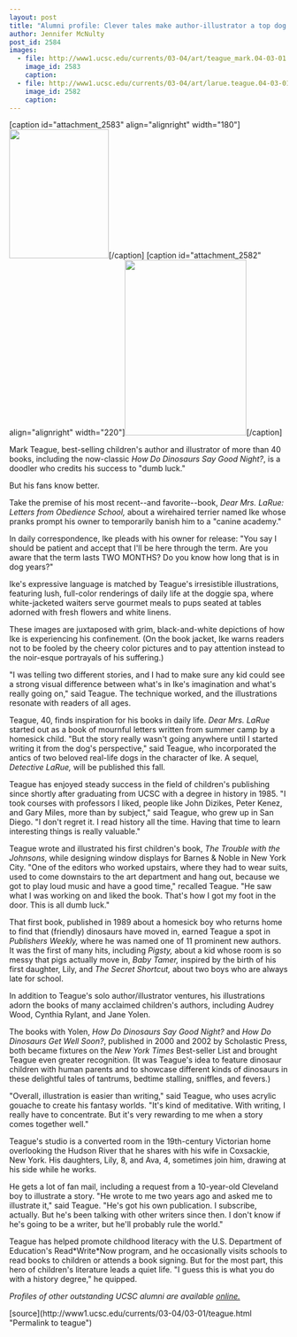 ```yaml
---
layout: post
title: "Alumni profile: Clever tales make author-illustrator a top dog in children's publishing"
author: Jennifer McNulty
post_id: 2584
images:
  - file: http://www1.ucsc.edu/currents/03-04/art/teague_mark.04-03-01.180.jpg
    image_id: 2583
    caption: 
  - file: http://www1.ucsc.edu/currents/03-04/art/larue.teague.04-03-01.220.jpg
    image_id: 2582
    caption: 
---
```


[caption id="attachment_2583" align="alignright" width="180"]<a href="http://localhost/mysite/wp-content/uploads/2004/03/teague_mark.04-03-01.180.jpg"><img class="size-full wp-image-2583" src="http://localhost/mysite/wp-content/uploads/2004/03/teague_mark.04-03-01.180.jpg" alt="" width="180" height="233" /></a>[/caption]
[caption id="attachment_2582" align="alignright" width="220"]<a href="http://localhost/mysite/wp-content/uploads/2004/03/larue.teague.04-03-01.220.jpg"><img class="size-full wp-image-2582" src="http://localhost/mysite/wp-content/uploads/2004/03/larue.teague.04-03-01.220.jpg" alt="" width="220" height="317" /></a>[/caption]
<p>
  Mark Teague, best-selling children's author and illustrator of more than 40 books, including the now-classic <i>How Do Dinosaurs Say Good Night?</i>, is a doodler who credits his success to "dumb luck."
</p>
<p>
  But his fans know better.<br>
</p>
<p>
  Take the premise of his most recent--and favorite--book, <i>Dear Mrs. LaRue: Letters from Obedience School,</i> about a wirehaired terrier named Ike whose pranks prompt his owner to temporarily banish him to a "canine academy."<br>
</p>
<p>
  In daily correspondence, Ike pleads with his owner for release: "You say I should be patient and accept that I'll be here through the term. Are you aware that the term lasts TWO MONTHS? Do you know how long that is in dog years?"<br>
</p>
<p>
  Ike's expressive language is matched by Teague's irresistible illustrations, featuring lush, full-color renderings of daily life at the doggie spa, where white-jacketed waiters serve gourmet meals to pups seated at tables adorned with fresh flowers and white linens.
</p>
<p>
  These images are juxtaposed with grim, black-and-white depictions of how Ike is experiencing his confinement. (On the book jacket, Ike warns readers not to be fooled by the cheery color pictures and to pay attention instead to the noir-esque portrayals of his suffering.)<br>
</p>
<p>
  "I was telling two different stories, and I had to make sure any kid could see a strong visual difference between what's in Ike's imagination and what's really going on," said Teague. The technique worked, and the illustrations resonate with readers of all ages.<br>
</p>
<p>
  Teague, 40, finds inspiration for his books in daily life. <i>Dear Mrs. LaRue</i> started out as a book of mournful letters written from summer camp by a homesick child. "But the story really wasn't going anywhere until I started writing it from the dog's perspective," said Teague, who incorporated the antics of two beloved real-life dogs in the character of Ike. A sequel, <i>Detective LaRue,</i> will be published this fall.<br>
</p>
<p>
  Teague has enjoyed steady success in the field of children's publishing since shortly after graduating from UCSC with a degree in history in 1985. "I took courses with professors I liked, people like John Dizikes, Peter Kenez, and Gary Miles, more than by subject," said Teague, who grew up in San Diego. "I don't regret it. I read history all the time. Having that time to learn interesting things is really valuable."<br>
</p>
<p>
  Teague wrote and illustrated his first children's book, <i>The Trouble with the Johnsons,</i> while designing window displays for Barnes &amp; Noble in New York City. "One of the editors who worked upstairs, where they had to wear suits, used to come downstairs to the art department and hang out, because we got to play loud music and have a good time," recalled Teague. "He saw what I was working on and liked the book. That's how I got my foot in the door. This is all dumb luck."<br>
</p>
<p>
  That first book, published in 1989 about a homesick boy who returns home to find that (friendly) dinosaurs have moved in, earned Teague a spot in <i>Publishers Weekly,</i> where he was named one of 11 prominent new authors. It was the first of many hits, including <i>Pigsty,</i> about a kid whose room is so messy that pigs actually move in, <i>Baby Tamer,</i> inspired by the birth of his first daughter, Lily, and <i>The Secret Shortcut,</i> about two boys who are always late for school.
</p>
<p>
  In addition to Teague's solo author/illustrator ventures, his illustrations adorn the books of many acclaimed children's authors, including Audrey Wood, Cynthia Rylant, and Jane Yolen.<br>
</p>
<p>
  The books with Yolen, <i>How Do Dinosaurs Say Good Night?</i> and <i>How Do Dinosaurs Get Well Soon?</i>, published in 2000 and 2002 by Scholastic Press, both became fixtures on the <i>New York Times</i> Best-seller List and brought Teague even greater recognition. (It was Teague's idea to feature dinosaur children with human parents and to showcase different kinds of dinosaurs in these delightful tales of tantrums, bedtime stalling, sniffles, and fevers.)<br>
</p>
<p>
  "Overall, illustration is easier than writing," said Teague, who uses acrylic gouache to create his fantasy worlds. "It's kind of meditative. With writing, I really have to concentrate. But it's very rewarding to me when a story comes together well."<br>
</p>
<p>
  Teague's studio is a converted room in the 19th-century Victorian home overlooking the Hudson River that he shares with his wife in Coxsackie, New York. His daughters, Lily, 8, and Ava, 4, sometimes join him, drawing at his side while he works.<br>
</p>
<p>
  He gets a lot of fan mail, including a request from a 10-year-old Cleveland boy to illustrate a story. "He wrote to me two years ago and asked me to illustrate it," said Teague. "He's got his own publication. I subscribe, actually. But he's been talking with other writers since then. I don't know if he's going to be a writer, but he'll probably rule the world."<br>
</p>
<p>
  Teague has helped promote childhood literacy with the U.S. Department of Education's Read*Write*Now program, and he occasionally visits schools to read books to children or attends a book signing. But for the most part, this hero of children's literature leads a quiet life. "I guess this is what you do with a history degree," he quipped.<br>
</p>
<p>
  <i>Profiles of other outstanding UCSC alumni are available <a href="http://www.ucsc.edu/alumni_friends/profiles/">online.</a></i>
</p>
[source](http://www1.ucsc.edu/currents/03-04/03-01/teague.html "Permalink to teague")
